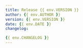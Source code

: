```yaml
---
title: Release {{ env.VERSION }}
author: {{ env.AUTHOR }}
version: {{ env.VERSION }}
date: {{ env.DATE }}
changelog:

{{ env.CHANGELOG }}
---
```

